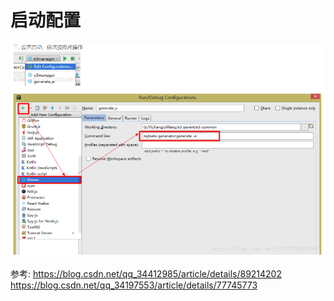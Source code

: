 # 启动配置
![avatar](picture/启动配置.png)

参考:
https://blog.csdn.net/qq_34412985/article/details/89214202
https://blog.csdn.net/qq_34197553/article/details/77745773
